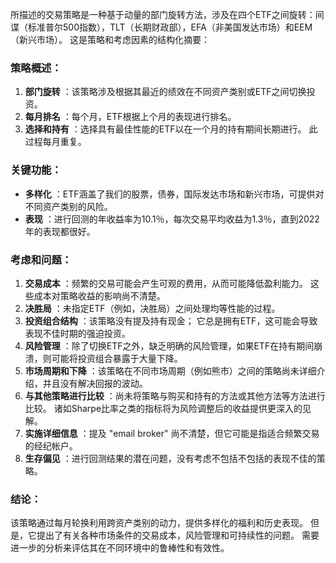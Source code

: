 所描述的交易策略是一种基于动量的部门旋转方法，涉及在四个ETF之间旋转：间谍（标准普尔500指数），TLT（长期财政部），EFA（非美国发达市场）和EEM（新兴市场）。 这是策略和考虑因素的结构化摘要：

### 策略概述：
1. **部门旋转** ：该策略涉及根据其最近的绩效在不同资产类别或ETF之间切换投资。
2. **每月排名** ：每个月，ETF根据上个月的表现进行排名。
3. **选择和持有** ：选择具有最佳性能的ETF以在一个月的持有期间长期进行。 此过程每月重复。

### 关键功能：
- **多样化** ：ETF涵盖了我们的股票，债券，国际发达市场和新兴市场，可提供对不同资产类别的风险。
- **表现** ：进行回测的年收益率为10.1％，每次交易平均收益为1.3％，直到2022年的表现都很好。

### 考虑和问题：
1. **交易成本** ：频繁的交易可能会产生可观的费用，从而可能降低盈利能力。 这些成本对策略收益的影响尚不清楚。
2. **决胜局** ：未指定ETF（例如，决胜局）之间处理均等性能的过程。
3. **投资组合结构** ：该策略没有提及持有现金； 它总是拥有ETF，这可能会导致表现不佳时期的强迫投资。
4. **风险管理** ：除了切换ETF之外，缺乏明确的风险管理，如果ETF在持有期间崩溃，则可能将投资组合暴露于大量下降。
5. **市场周期和下降** ：该策略在不同市场周期（例如熊市）之间的策略尚未详细介绍，并且没有解决回报的波动。
6. **与其他策略进行比较** ：尚未将策略与购买和持有的方法或其他方法等方法进行比较。 诸如Sharpe比率之类的指标将为风险调整后的收益提供更深入的见解。
7. **实施详细信息** ：提及 "email broker" 尚不清楚，但它可能是指适合频繁交易的经纪帐户。
8. **生存偏见** ：进行回测结果的潜在问题，没有考虑不包括不包括的表现不佳的策略。

### 结论：
该策略通过每月轮换利用跨资产类别的动力，提供多样化的福利和历史表现。 但是，它提出了有关各种市场条件的交易成本，风险管理和可持续性的问题。 需要进一步的分析来评估其在不同环境中的鲁棒性和有效性。